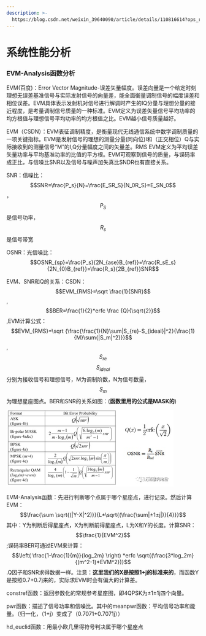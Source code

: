 ```yaml
---
description: >-
  https://blog.csdn.net/weixin_39640090/article/details/110816614?ops_request_misc=%257B%2522request%255Fid%2522%253A%2522162218424116780366554082%2522%252C%2522scm%2522%253A%252220140713.130102334..%25
---
```


# 系统性能分析

### EVM-Analysis函数分析

EVM\(百度\)：Error Vector Magnitude-误差矢量幅度。误差向量是一个给定时刻理想无误差基准信号与实际发射信号的向量差，能全面衡量调制信号的幅度误差和相位误差。EVM具体表示发射机对信号进行解调时产生的IQ分量与理想分量的接近程度，是考量调制信号质量的一种标准。EVM定义为误差矢量信号平均功率的均方根值与理想信号平均功率的均方根值之比。EVM越小信号质量越好。

EVM（CSDN）：EVM表征调制精度，是衡量现代无线通信系统中数字调制质量的一项关键指标。EVM是发射信号的理想的测量分量\(同向位\)I和（正交相位）Q与实际接收到的测量信号“M”的I,Q分量幅度之间的矢量差。RMS EVM定义为平均误差矢量功率与平均基准功率的比值的平方根。EVM可观察到信号的质量，与误码率成正比，与信噪比SNR以及信号与噪声加失真比SNDR也有直接关系。

SNR：信噪比：$$SNR=\frac{P_s}{N}=\frac{E_SR_S}{N_0R_S}=E_SN_0$$，$$P_S$$是信号功率，$$R_s$$是信号带宽

OSNR：光信噪比：$$OSNR_{sp}=\frac{P_s}{2N_{ase}B_{ref}}=\frac{R_sE_s}{2N_{0}B_{ref}}=\frac{R_s}{2B_{ref}}SNR$$

EVM、SNR和Q的关系：CSDN：$$EVM_{RMS}=\sqrt \frac{1}{SNR}$$,$$BER=\frac{1}{2}*erfc  \frac {Q}{\sqrt{2}}$$,EVM计算公式：$$EVM_{RMS}=\sqrt {\frac{\frac{1}{N}\sum|S_{re}-S_{ideal}|^2}{\frac{1}{M}\sum{|S_m|^2}}}$$,$$S_{re}$$$$S_{ideal}$$分别为接收信号和理想信号，M为调制阶数，N为信号数量，$$S_m$$为理想星座图点。BER和SNR的关系如图：\(**函数里用的公式是MASK的**\)

![&#x5E38;&#x89C1;&#x8C03;&#x5236;&#x683C;&#x5F0F;&#x7684;BER&#x548C;SNR&#x5173;&#x7CFB;](.gitbook/assets/ber.jpg)

EVM-Analysis函数：先进行判断哪个点属于哪个星座点，进行记录。然后计算EVM：$$\frac{\sum \sqrt{(|Y-X|^2)}}{L*\sqrt{(\frac{\sum|±1±j|)}{4}}}$$其中：Y为判断后得星座点，X为判断前得星座点，L为X和Y的长度。计算SNR：$$\frac{1}{EVM^2}$$;误码率BER可通过EVM来计算：$$\left( \frac{1-\frac{1}{m}}{log_2m} \right) *erfc \sqrt{(\frac{3*log_2m}{(m^2-1)*EVM^2})}$$.Q因子和SNR求得数据一样。注意：**这里我们的X是按照1+j的标准来的**，而函数Y是按照0.7+0.7j来的，实际求EVM时会有偏大的计算差。

constref函数：返回参数化的常规参考星座图，即4QPSK为±1±1j四个向量。

pwr函数：描述了信号功率和信噪比。其中的meanpwr函数：平均信号功率和能量。（归一化，（1+j）变成了（0.7071+0.7071j））

hd\_euclid函数：用最小欧几里得符号判决属于哪个星座点

